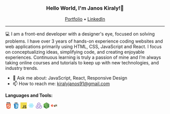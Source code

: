 
<h3 align="center">Hello World, I'm Janos Kiraly!👋 </h3>
<p align="center">
  <a href="https://janoskiralydev.com/" target="_blank">Portfolio</a> •
  <a href="https://www.linkedin.com/in/j%C3%A1nos-kir%C3%A1ly-7219b01b2/" target="_blank">LinkedIn</a>
</p>

---
💻 I am a front-end developer with a designer's eye, focused on solving problems. 
I have over 3 years of hands-on experience coding websites and web applications primarily using HTML, CSS, JavaScript and React. 
I focus on conceptualizing ideas, simplifying code, and creating enjoyable experiences. 
Continuous learning is truly a passion of mine and I’m always taking online courses and tutorials to keep up with new technologies, and industry trends.

- 💬 Ask me about: JavaScript, React, Responsive Design
- 📫 How to reach me: kiralyjanos91@gmail.com

**Languages and Tools:** 

<code><img height="20" src="https://raw.githubusercontent.com/github/explore/80688e429a7d4ef2fca1e82350fe8e3517d3494d/topics/html/html.png"></code>
<code><img height="20" src="https://raw.githubusercontent.com/github/explore/80688e429a7d4ef2fca1e82350fe8e3517d3494d/topics/css/css.png"></code>
<code><img height="20" src="https://raw.githubusercontent.com/github/explore/80688e429a7d4ef2fca1e82350fe8e3517d3494d/topics/javascript/javascript.png"></code>
<code><img height="20" src="https://raw.githubusercontent.com/github/explore/80688e429a7d4ef2fca1e82350fe8e3517d3494d/topics/react/react.png"></code>
<code><img height="20" src="https://raw.githubusercontent.com/github/explore/80688e429a7d4ef2fca1e82350fe8e3517d3494d/topics/redux/redux.png"></code>
<code><img height="20" src="https://raw.githubusercontent.com/github/explore/80688e429a7d4ef2fca1e82350fe8e3517d3494d/topics/nodejs/nodejs.png"></code>
<code><img height="20" src="https://raw.githubusercontent.com/github/explore/80688e429a7d4ef2fca1e82350fe8e3517d3494d/topics/git/git.png"></code>
